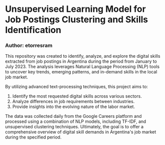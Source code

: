 # Unsupervised Learning Model for Job Postings Clustering and Skills Identification
### Author: etorresram
This repository was created to identify, analyze, and explore the digital skills extracted from job postings in Argentina during the period from January to July 2023. The analysis leverages Natural Language Processing (NLP) tools to uncover key trends, emerging patterns, and in-demand skills in the local job market.

By utilizing advanced text-processing techniques, this project aims to:

1. Identify the most requested digital skills across various sectors.
2. Analyze differences in job requirements between industries.
3. Provide insights into the evolving nature of the labor market.
   
The data was collected daily from the Google Careers platform and processed using a combination of NLP models, including TF-IDF, and unsupervised clustering techniques. 
Ultimately, the goal is to offer a comprehensive overview of digital skill demands in Argentina's job market during the specified period.
